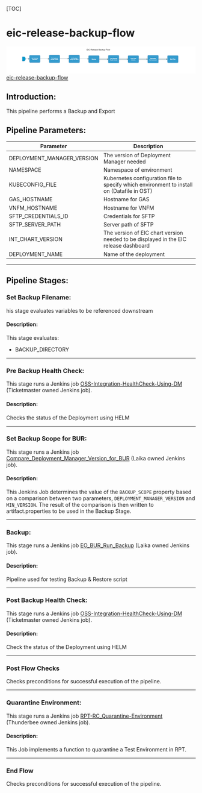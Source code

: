 [TOC]

# eic-release-backup-flow

![eic_release_backup_flow](../diagrams/eic_release_backup_flow.png)
[eic-release-backup-flow](https://spinnaker.rnd.gic.ericsson.se/#/applications/eic-release-e2e-cicd/executions/configure/e1a4c214-54f8-49de-b6f9-2d9b4e14460a)
## Introduction:
This pipeline performs a Backup and Export

## Pipeline Parameters:
| Parameter | Description |
|-----|-----|
| DEPLOYMENT_MANAGER_VERSION | The version of Deployment Manager needed |
| NAMESPACE | Namespace of environment |
| KUBECONFIG_FILE | Kubernetes configuration file to specify which environment to install on (Datafile in OST) |
| GAS_HOSTNAME | Hostname for GAS |
| VNFM_HOSTNAME | Hostname for VNFM |
| SFTP_CREDENTIALS_ID | Credentials for SFTP |
| SFTP_SERVER_PATH | Server path of SFTP |
| INT_CHART_VERSION | The version of EIC chart version needed to be displayed in the EIC release dashboard |
| DEPLOYMENT_NAME | Name of the deployment |

 * * *

## Pipeline Stages:

### Set Backup Filename:
his stage evaluates variables to be referenced downstream

#### Description:
This stage evaluates:

- BACKUP_DIRECTORY

 * * *

### Pre Backup Health Check:
This stage runs a Jenkins job [OSS-Integration-HealthCheck-Using-DM](https://fem5s11-eiffel052.eiffel.gic.ericsson.se:8443/jenkins/job/OSS-Integration-HealthCheck-Using-DM) (Ticketmaster owned Jenkins job).

#### Description:
Checks the status of the Deployment using HELM

 * * *
### Set Backup Scope for BUR:
This stage runs a Jenkins job [Compare_Deployment_Manager_Version_for_BUR](https://fem5s11-eiffel052.eiffel.gic.ericsson.se:8443/jenkins/job/Compare_Deployment_Manager_Version_for_BUR/) (Laika owned Jenkins job).

#### Description:
This Jenkins Job determines the value of the `BACKUP_SCOPE` property based on a comparison between two parameters, `DEPLOYMENT_MANAGER_VERSION` and `MIN_VERSION`. The result of the comparison is then written to artifact.properties to be used in the Backup Stage.

 * * *
### Backup:
This stage runs a Jenkins job [EO_BUR_Run_Backup](https://fem5s11-eiffel052.eiffel.gic.ericsson.se:8443/jenkins/job/EO_BUR_Run_Backup) (Laika owned Jenkins job).

#### Description:
Pipeline used for testing Backup & Restore script

 * * *
### Post Backup Health Check:
This stage runs a Jenkins job [OSS-Integration-HealthCheck-Using-DM](https://fem5s11-eiffel052.eiffel.gic.ericsson.se:8443/jenkins/job/OSS-Integration-HealthCheck-Using-DM) (Ticketmaster owned Jenkins job).

#### Description:
Check the status of the Deployment using HELM

 * * *
### Post Flow Checks

Checks preconditions for successful execution of the pipeline.
 * * *
### Quarantine Environment:
This stage runs a Jenkins job [RPT-RC_Quarantine-Environment](https://fem5s11-eiffel216.eiffel.gic.ericsson.se:8443/jenkins/job/RPT-RC_Quarantine-Environment) (Thunderbee owned Jenkins job).

#### Description:
This Job implements a function to quarantine a Test Environment in RPT.

 * * *
### End Flow

Checks preconditions for successful execution of the pipeline.

